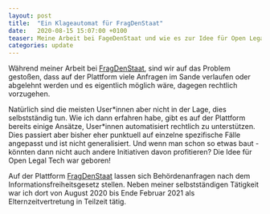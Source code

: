 ```yaml
---
layout: post
title:  "Ein Klageautomat für FragDenStaat"
date:   2020-08-15 15:07:00 +0100
teaser: Meine Arbeit bei FageDenStaat und wie es zur Idee für Open Legal Tech kam.
categories: update
---
```

Während meiner Arbeit bei [FragDenStaat], sind wir auf das Problem gestoßen, dass auf der Plattform viele Anfragen im Sande verlaufen oder abgelehnt werden und es eigentlich möglich wäre, dagegen rechtlich vorzugehen.

Natürlich sind die meisten User\*innen aber nicht in der Lage, dies selbstständig tun. Wie ich dann erfahren habe, gibt es auf der Plattform bereits einige Ansätze, User\*innen automatisiert rechtlich zu unterstützen. Dies passiert aber bisher eher punktuell auf einzelne spezifische Fälle angepasst und ist nicht generalisiert. Und wenn man schon so etwas baut - könnten dann nicht auch andere Initiativen davon profitieren? Die Idee für Open Legal Tech war geboren!

Auf der Plattform [FragDenStaat] lassen sich Behördenanfragen nach dem Informationsfreiheitsgesetz stellen. Neben meiner selbstständigen Tätigkeit war ich dort von August 2020 bis Ende Februar 2021 als Elternzeitvertretung in Teilzeit tätig.

[FragDenStaat]: https://fragdenstaat.de/